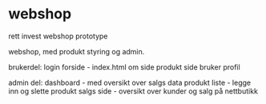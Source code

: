 # webshop
rett invest webshop prototype

webshop, med produkt styring og admin.


brukerdel:
login
forside - index.html
om side
produkt side
bruker profil

admin del:
dashboard - med oversikt over salgs data
produkt liste - legge inn og slette produkt
salgs side - oversikt over kunder og salg på nettbutikk
